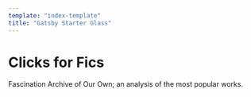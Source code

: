 ```yaml
---
template: "index-template"
title: "Gatsby Starter Glass"
---
```


# Clicks for Fics

Fascination Archive of Our Own; an analysis of the most popular works.

